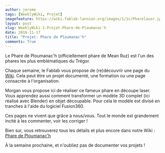 ```yaml
---
author: jerome
tags: [WeeklyWiki, Projet]
imagefeature: https://wiki.fablab-lannion.org/images/1/1c/Pharelaser.jpg
layout: post
slug: WeeklyWiki-1-Projet-Phare-de-Ploumanac'h
date: 2018-11-17
title: "Projet: Phare de Ploumanac'h"
comments: True
---
```


Le Phare de Ploumanac'h (officiellement phare de Mean Ruz) est l'un des phares les plus emblématiques du Trégor.

Chaque semaine, le Fablab vous propose de (re)découvrir une page du [Wiki](https://wiki.fablab-lannion.org). Cela peut être un projet documenté, une formation ou une page consacrée à l'organisation.

Morgan vous propose ici de réaliser ce fameux phare en découpe laser. Vous apprendez aussi comment transformer un modèle 3D complet (ici réalisé avec Blender) en objet découpable. Pour cela le modèle est divisé en tranches à l'aide du logiciel Fusion360.

Ces pages ne vivent que grâce à nous/vous. Tout le monde est grandement incité à les commenter, voir les corriger !

Bien sur, vous retrouverez tous les détails et plus encore dans notre Wiki : [Phare de Ploumanac'h](https://wiki.fablab-lannion.org/index.php?title=Phare_de_Ploumanac%27h)

À la semaine prochaine, et n'oubliez pas de documenter vos projets !

